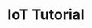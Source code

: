 ---
title: IoT Tutorial
description: This tutorial uses OSGi enRoute to develop an application for a Raspberry Pi. 
layout: nested
files:
  - 'start'
  - 'prerequisites'
  - 'exploring'
  - 'developing'
image: img/exploring-led-breadboard-1.png
---